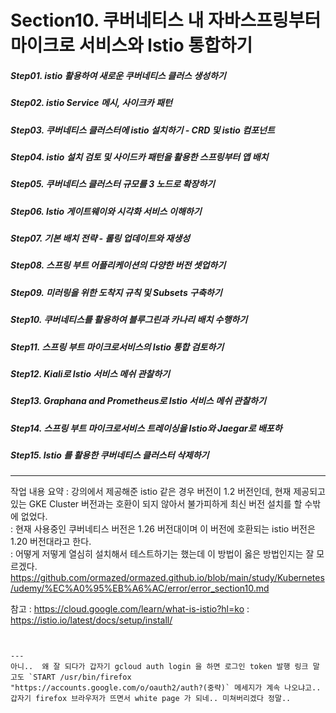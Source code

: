 # Section10. 쿠버네티스 내 자바스프링부터 마이크로 서비스와 lstio 통합하기
##### Step01. istio 활용하여 새로운 쿠버네티스 클러스 생성하기
##### Step02. istio Service 메시, 사이크카 패턴
##### Step03. 쿠버네티스 클러스터에 istio 설치하기 - CRD 및 istio 컴포넌트
##### Step04. istio 설치 검토 및 사이드카 패턴을 활용한 스프링부터 앱 배치
##### Step05. 쿠버네티스 클러스터 규모를 3 노드로 확장하기   
##### Step06. Istio 게이트웨이와 시각화 서비스 이해하기
##### Step07. 기본 배치 전략 - 롤링 업데이트와 재생성
##### Step08. 스프링 부트 어플리케이션의 다양한 버전 셋업하기
##### Step09. 미러링을 위한 도착지 규칙 및 Subsets 구축하기
##### Step10. 쿠버네티스를 활용하여 블루그린과 카나리 배치 수행하기
##### Step11. 스프링 부트 마이크로서비스의 Istio 통합 검토하기
##### Step12. Kiali로 Istio 서비스 메쉬 관찰하기
##### Step13. Graphana and Prometheus로 Istio 서비스 메쉬 관찰하기
##### Step14. 스프링 부트 마이크로서비스 트레이싱을 Istio와 Jaegar로 배포하
##### Step15. lstio 를 활용한 쿠버네티스 클러스터 삭제하기
---


작업 내용 요약
: 강의에서 제공해준 istio 같은 경우 버전이 1.2 버전인데, 현재 제공되고 있는 GKE Cluster 버전과는 호환이 되지 않아서 불가피하게 최신 버전 설치를 할 수밖에 없었다.   
: 현재 사용중인 쿠버네티스 버전은 1.26 버전대이며 이 버전에 호환되는 istio 버전은 1.20 버전대라고 한다.   
: 어떻게 저떻게 열심히 설치해서 테스트하기는 했는데 이 방법이 옳은 방법인지는 잘 모르겠다.   
https://github.com/ormazed/ormazed.github.io/blob/main/study/Kubernetes/udemy/%EC%A0%95%EB%A6%AC/error/error_section10.md   


참고
: https://cloud.google.com/learn/what-is-istio?hl=ko
: https://istio.io/latest/docs/setup/install/
```


---
아니..  왜 잘 되다가 갑자기 gcloud auth login 을 하면 로그인 token 발행 링크 말고도 `START /usr/bin/firefox "https://accounts.google.com/o/oauth2/auth?(중략)` 메세지가 계속 나오냐고..
갑자기 firefox 브라우저가 뜨면서 white page 가 되네.. 미쳐버리겠다 정말..
